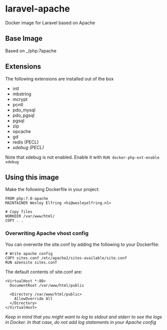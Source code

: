 # laravel-apache
Docker image for Laravel based on Apache

## Base Image
Based on _/php:7apache

## Extensions
The following extensions are installed out of the box

- intl
- mbstring
- mcrypt
- pcntl
- pdo_mysql
- pdo_pgsql
- pgsql
- zip
- opcache
- gd
- redis (PECL)
- *xdebug (PECL)*

Note that xdebug is not enabled. Enable it with `RUN docker-php-ext-enable xdebug`

## Using this image
Make the following Dockerfile in your project:
```
FROM php:7.0-apache
MAINTAINER Wesley Elfring <hi@wesleyelfring.nl>

# Copy files
WORKDIR /var/www/html/
COPY . .

```

### Overwriting Apache vhost config

You can overwrite the site.conf by adding the following to your Dockerfile:
```
# Write apache config
COPY sites.conf /etc/apache2/sites-available/site.conf
RUN a2ensite sites.conf
```
The default contents of site.conf are:
```
<VirtualHost *:80>
  DocumentRoot /var/www/html/public

  <Directory /var/www/html/public>
    AllowOverride All
  </Directory>
</VirtualHost>
```

*Keep in mind that you might want to log to stdout and stderr to see the logs in Docker. In that case, do not add log statements in your Apache config*
